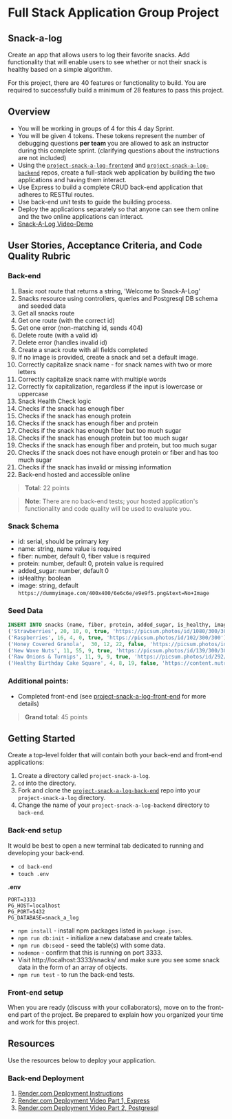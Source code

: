 # Full Stack Application Group Project

## Snack-a-log

Create an app that allows users to log their favorite snacks. Add functionality that will enable users to see whether or not their snack is healthy based on a simple algorithm.

For this project, there are 40 features or functionality to build. You are required to successfully build a minimum of 28 features to pass this project.

## Overview

- You will be working in groups of 4 for this 4 day Sprint.
- You will be given 4 tokens. These tokens represent the number of debugging questions **per team** you are allowed to ask an instructor during this complete sprint. (clarifying questions about the instructions are not included)
- Using the [`project-snack-a-log-frontend`](https://github.com/9-1-pursuit/project-snack-a-log-frontend) and [`project-snack-a-log-backend`](https://github.com/9-1-pursuit/project-snack-a-log-backend) repos, create a full-stack web application by building the two applications and having them interact.
- Use Express to build a complete CRUD back-end application that adheres to RESTful routes.
- Use back-end unit tests to guide the building process.
- Deploy the applications separately so that anyone can see them online and the two online applications can interact.
- [Snack-A-Log Video-Demo](https://drive.google.com/file/d/1aVnfu7ANdUPbfJhtSb45G2r0JSGtSI2t/view?usp=sharing)

## User Stories, Acceptance Criteria, and Code Quality Rubric

### Back-end

1. Basic root route that returns a string, 'Welcome to Snack-A-Log'
1. Snacks resource using controllers, queries and Postgresql DB schema and seeded data
1. Get all snacks route
1. Get one route (with the correct id)
1. Get one error (non-matching id, sends 404)
1. Delete route (with a valid id)
1. Delete error (handles invalid id)
1. Create a snack route with all fields completed
1. If no image is provided, create a snack and set a default image.
1. Correctly capitalize snack name - for snack names with two or more letters
1. Correctly capitalize snack name with multiple words
1. Correctly fix capitalization, regardless if the input is lowercase or uppercase
1. Snack Health Check logic
1. Checks if the snack has enough fiber
1. Checks if the snack has enough protein
1. Checks if the snack has enough fiber and protein
1. Checks if the snack has enough fiber but too much sugar
1. Checks if the snack has enough protein but too much sugar
1. Checks if the snack has enough fiber and protein, but too much sugar
1. Checks if the snack does not have enough protein or fiber and has too much sugar
1. Checks if the snack has invalid or missing information
1. Back-end hosted and accessible online

> **Total**: 22 points

> **Note**: There are no back-end tests; your hosted application's functionality and code quality will be used to evaluate you.


### Snack Schema
- id: serial, should be primary key
- name: string, name value is required
- fiber: number, default 0, fiber value is required
- protein: number, default 0, protein value is required
- added_sugar: number, default 0
- isHealthy: boolean
- image: string, default `https://dummyimage.com/400x400/6e6c6e/e9e9f5.png&text=No+Image`


### Seed Data

```sql
INSERT INTO snacks (name, fiber, protein, added_sugar, is_healthy, image) VALUES
('Strawberries', 20, 10, 0, true, 'https://picsum.photos/id/1080/300/300'),
('Raspberries', 16, 4, 0, true, 'https://picsum.photos/id/102/300/300'),
('Honey Covered Granola',  30, 12, 22, false, 'https://picsum.photos/id/312/300/300'),
('New Wave Nuts', 11, 55, 9, true, 'https://picsum.photos/id/139/300/300'),
('Raw Onions & Turnips', 11, 9, 9, true, 'https://picsum.photos/id/292/300/300'),
('Healthy Birthday Cake Square', 4, 8, 19, false, 'https://content.nutrisystem.com/images/products/alc/large/BirthdayCakeSquare_L.jpg');

```

### Additional points:

- Completed front-end (see [project-snack-a-log-front-end](https://github.com/9-1-pursuit/project-snack-a-log-frontend) for more details)

> **Grand total**: 45 points

## Getting Started

Create a top-level folder that will contain both your back-end and front-end applications:

1. Create a directory called `project-snack-a-log`.
1. `cd` into the directory.
1. Fork and clone the [`project-snack-a-log-back-end`](https://github.com/9-1-pursuit/project-snack-a-log-backend) repo into your `project-snack-a-log` directory.
1. Change the name of your `project-snack-a-log-backend` directory to `back-end`.

### Back-end setup

It would be best to open a new terminal tab dedicated to running and developing your back-end.

- `cd back-end`
- `touch .env`

**.env**

```
PORT=3333
PG_HOST=localhost
PG_PORT=5432
PG_DATABASE=snack_a_log
```

- `npm install` - install npm packages listed in `package.json`.
- `npm run db:init` - initialize a new database and create tables.
- `npm run db:seed` - seed the table(s) with some data.
- `nodemon` - confirm that this is running on port 3333.
- Visit http://localhost:3333/snacks/ and make sure you see some snack data in the form of an array of objects.
- `npm run test` - to run the back-end tests.

### Front-end setup

When you are ready (discuss with your collaborators), move on to the front-end part of the project. Be prepared to explain how you organized your time and work for this project.

## Resources

Use the resources below to deploy your application.

### Back-end Deployment

1. [Render.com Deployment Instructions](https://github.com/9-1-pursuit/guide-deployment/tree/main/render-express-postgres)
2. [Render.com Deployment Video Part 1, Express](https://drive.google.com/file/d/1JefmByjhsh8zoLwzpwdv-Hn9Wg4ezaOB/view?usp=sharing)
3. [Render.com Deployment Video Part 2, Postgresql](https://tobecreated)
